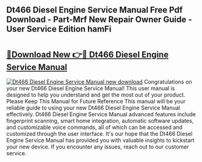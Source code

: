 ## Dt466 Diesel Engine Service Manual Free Pdf Download - Part-Mrf New Repair Owner Guide - User Service Edition hamFi

# <h2><a href="http://bc80729.oget.top/?id=Dt466+Diesel+Engine+Service+Manual">🔗Download New 👉🔴 Dt466 Diesel Engine Service Manual</a></h2>

[![Dt466 Diesel Engine Service Manual new download](https://i.imgur.com/5g1atiW.png)](http://bc80729.oget.top/?id=Dt466+Diesel+Engine+Service+Manual)
Congratulations on your new Dt466 Diesel Engine Service Manual! This user manual is designed to help you understand and get the most out of your product. Please Keep This Manual for Future Reference This manual will be your reliable guide to using your new Dt466 Diesel Engine Service Manual effectively. Dt466 Diesel Engine Service Manual advanced features include fingerprint scanning, smart home integration, automatic software updates, and customizable voice commands, all of which can be accessed and customized through the user interface. It's our hope that the Dt466 Diesel Engine Service Manual has provided you with valuable insights to kickstart your new device. If you encounter any issues, reach out to our customer service.
